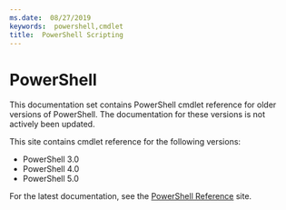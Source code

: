 ```yaml
---
ms.date:  08/27/2019
keywords:  powershell,cmdlet
title:  PowerShell Scripting
---
```

# PowerShell

This documentation set contains PowerShell cmdlet reference for older versions of PowerShell. The
documentation for these versions is not actively been updated.

This site contains cmdlet reference for the following versions:

- PowerShell 3.0
- PowerShell 4.0
- PowerShell 5.0

For the latest documentation, see the [PowerShell Reference](/powershell/scripting/overview) site.
